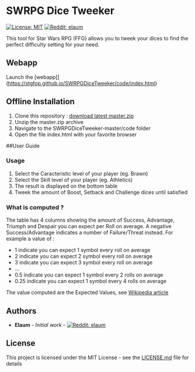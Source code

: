 # SWRPG Dice Tweeker
[![License: MIT](https://img.shields.io/badge/License-MIT-yellow.svg)](https://opensource.org/licenses/MIT)
[![Reddit: elaum](https://img.shields.io/badge/Reddit-Elaum-blue.svg)](https://www.reddit.com/u/elaum)

This tool for Star Wars RPG (FFG) allows you to tweek your dices to find the perfect difficulty setting for your need.

## Webapp
Launch the [webapp]](https://stgfop.github.io/SWRPGDiceTweeker/code/index.html)

## Offline Installation
1. Clone this repository : [download latest master.zip](https://github.com/stgfop/SWRPGDiceTweeker/archive/master.zip)
2. Unzip the master.zip archive
3. Navigate to the SWRPGDiceTweeker-master/code folder
4. Open the file index.html with your favorite browser

##User Guide
### Usage

1.  Select the Caracteristic level of your player (eg. Brawn)
2.  Select the Skill level of your player (eg. Athletics)
3.  The result is displayed on the bottom table
4.  Tweek the amount of Boost, Setback and Challenge dices until satisfied

### What is computed ?

The table has 4 columns showing the amount of Success, Advantage, Triumph and Despair you can expect per Roll on average.
A negative Success/Advantage indicates a number of Failure/Threat instead.
For example a value of :

*   1 indicate you can expect 1 symbol every roll on average
*   2 indicate you can expect 2 symbol every roll on average
*   3 indicate you can expect 3 symbol every roll on average
*   ...
*   0.5 indicate you can expect 1 symbol every 2 rolls on average
*   0.25 indicate you can expect 1 symbol every 4 rolls on average

The value computed are the Expected Values, see [Wikipedia article](https://en.wikipedia.org/wiki/Expected_value)

## Authors

* **Elaum** - *Initial work* - [![Reddit: elaum](https://img.shields.io/badge/Reddit-Elaum-blue.svg)](https://www.reddit.com/u/elaum)

## License

This project is licensed under the MIT License - see the [LICENSE.md](LICENSE.md) file for details

